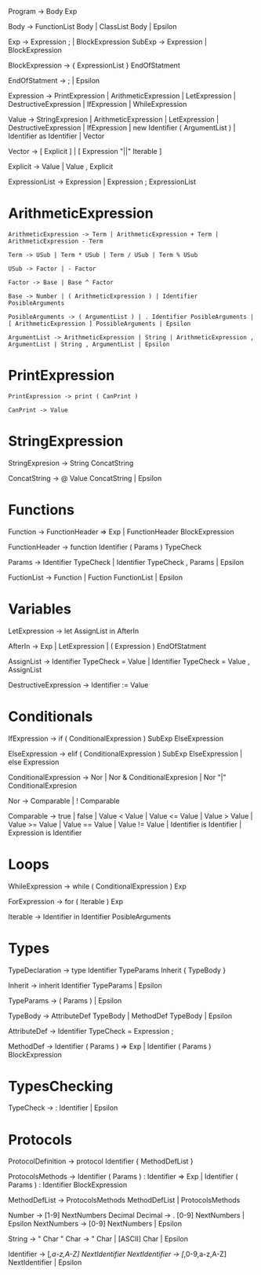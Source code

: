 <!-- The body of a program in HULK always ends with a single global expression -->
Program -> Body Exp
<!-- (and, if necessary, a final semicolon) -->
Body -> FunctionList Body | ClassList Body | Epsilon

Exp -> Expression ; | BlockExpression
SubExp -> Expression  | BlockExpression
<!-- As the documentation is not clear, we will asume a BlockExpression cannot have a BlockExpresion inside -->
BlockExpression -> { ExpressionList } EndOfStatment

EndOfStatment  -> ; | Epsilon

Expression -> PrintExpression | ArithmeticExpression | LetExpression | DestructiveExpression | IfExpression | WhileExpression

Value -> StringExpresion | ArithmeticExpression | LetExpression | DestructiveExpression | IfExpression | new Identifier ( ArgumentList ) | Identifier as Identifier | Vector

Vector -> [ Explicit ] | [ Expression "||" Iterable ]

Explicit -> Value | Value , Explicit

ExpressionList -> Expression  | Expression ; ExpressionList

# ArithmeticExpression
    ArithmeticExpression -> Term | ArithmeticExpression + Term | ArithmeticExpression - Term

    Term -> USub | Term * USub | Term / USub | Term % USub

    USub -> Factor | - Factor

    Factor -> Base | Base ^ Factor

    Base -> Number | ( ArithmeticExpression ) | Identifier PosibleArguments

    PosibleArguments -> ( ArgumentList ) | . Identifier PosibleArguments | [ ArithmeticExpression ] PossibleArguments | Epsilon

    ArgumentList -> ArithmeticExpression | String | ArithmeticExpression , ArgumentList | String , ArgumentList | Epsilon

# PrintExpression
    PrintExpression -> print ( CanPrint )

    CanPrint -> Value

# StringExpression
StringExpresion -> String ConcatString

ConcatString -> @ Value ConcatString | Epsilon



# Functions
Function -> FunctionHeader => Exp | FunctionHeader BlockExpression

FunctionHeader ->  function Identifier ( Params ) TypeCheck

Params -> Identifier TypeCheck | Identifier TypeCheck , Params | Epsilon

FuctionList -> Function | Fuction FunctionList | Epsilon

# Variables
LetExpression -> let AssignList in AfterIn

AfterIn -> Exp | LetExpression | ( Expression ) EndOfStatment

AssignList -> Identifier TypeCheck = Value | Identifier TypeCheck = Value , AssignList

DestructiveExpression -> Identifier := Value

# Conditionals

IfExpression -> if ( ConditionalExpression ) SubExp ElseExpression

ElseExpression -> elif ( ConditionalExpression ) SubExp ElseExpression | else Expression

ConditionalExpression -> Nor | Nor & ConditionalExpresion | Nor "|" ConditionalExpresion

Nor -> Comparable | ! Comparable

Comparable -> true | false | Value < Value | Value <= Value | Value > Value | Value >= Value | Value == Value | Value != Value | Identifier is Identifier | Expression is Identifier

# Loops

WhileExpression -> while ( ConditionalExpression ) Exp

ForExpression -> for ( Iterable ) Exp

Iterable -> Identifier in Identifier PosibleArguments 


# Types

TypeDeclaration -> type Identifier TypeParams Inherit { TypeBody }

Inherit -> inherit Identifier TypeParams | Epsilon

TypeParams -> ( Params ) | Epsilon

TypeBody -> AttributeDef TypeBody | MethodDef TypeBody | Epsilon

AttributeDef -> Identifier TypeCheck = Expression ;

MethodDef -> Identifier ( Params ) => Exp | Identifier ( Params ) BlockExpression

# TypesChecking

TypeCheck -> : Identifier | Epsilon

# Protocols

ProtocolDefinition -> protocol Identifier { MethodDefList }

ProtocolsMethods -> Identifier ( Params ) : Identifier => Exp | Identifier ( Params ) : Identifier BlockExpression

MethodDefList -> ProtocolsMethods MethodDefList | ProtocolsMethods

Number -> [1-9] NextNumbers Decimal
Decimal -> . [0-9] NextNumbers | Epsilon
NextNumbers ->  [0-9] NextNumbers | Epsilon

String -> " Char "
Char -> \" Char | [ASCII] Char | Epsilon

Identifier -> [_,a-z,A-Z] NextIdentifier
NextIdentifier -> [_,0-9,a-z,A-Z] NextIdentifier | Epsilon
